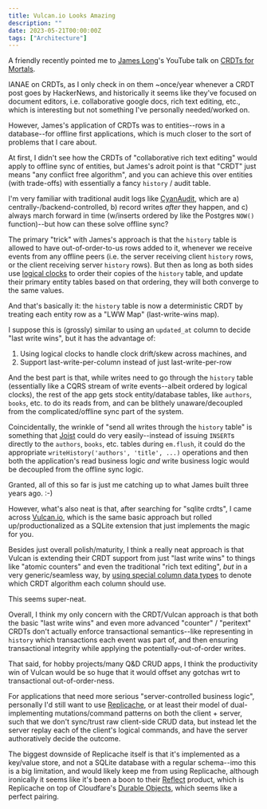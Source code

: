 ```yaml
---
title: Vulcan.io Looks Amazing
description: ""
date: 2023-05-21T00:00:00Z
tags: ["Architecture"]
---
```



A friendly recently pointed me to [James Long](https://twitter.com/jlongster)'s YouTube talk on [CRDTs for Mortals](https://www.youtube.com/watch?v=DEcwa68f-jY&t=1s).

IANAE on CRDTs, as I only check in on them ~once/year whenever a CRDT post goes by HackerNews, and historically it seems like they've focused on document editors, i.e. collaborative google docs, rich text editing, etc., which is interesting but not something I've personally needed/worked on.

However, James's application of CRDTs was to entities--rows in a database--for offline first applications, which is much closer to the sort of problems that I care about.

At first, I didn't see how the CRDTs of "collaborative rich text editing" would apply to offline sync of entities, but James's adroit point is that "CRDT" just means "any conflict free algorithm", and you can achieve this over entities (with trade-offs) with essentially a fancy `history` / audit table.

I'm very familiar with traditional audit logs like [CyanAudit](https://pgxn.org/dist/cyanaudit/), which are a) centrally-/backend-controlled, b) record writes _after_ they happen, and c) always march forward in time (w/inserts ordered by like the Postgres `NOW()` function)--but how can these solve offline sync?

The primary "trick" with James's approach is that the `history` table is allowed to have out-of-order-to-us rows added to it, whenever we receive events from any offline peers (i.e. the server receiving client `history` rows, or the client receiving server `history` rows). But then as long as both sides use [logical clocks](https://martinfowler.com/articles/patterns-of-distributed-systems/hybrid-clock.html) to order their copies of the `history` table, and update their primary entity tables based on that ordering, they will both converge to the same values.

And that's basically it: the `history` table is now a deterministic CRDT by treating each entity row as a "LWW Map" (last-write-wins map).

I suppose this is (grossly) similar to using an `updated_at` column to decide "last write wins", but it has the advantage of:

1. Using logical clocks to handle clock drift/skew across machines, and
2. Support last-write-per-column instead of just last-write-per-row

And the best part is that, while writes need to go through the `history` table (essentially like a CQRS stream of write events--albeit ordered by logical clocks), the rest of the app gets stock entity/database tables, like `authors`, `books`, etc. to do its reads from, and can be blithely unaware/decoupled from the complicated/offline sync part of the system.

Coincidentally, the wrinkle of "send all writes through the `history` table" is something that [Joist](https://joist-orm.io/) could do very easily--instead of issuing `INSERT`s directly to the `authors`, `books`, etc. tables during `em.flush`, it could do the appropriate `writeHistory('authors', 'title', ...)` operations and then both the application's read business logic _and_ write business logic would be decoupled from the offline sync logic.

Granted, all of this so far is just me catching up to what James built three years ago. :-) 

However, what's also neat is that, after searching for "sqlite crdts", I came across [Vulcan.io](https://vlcn.io/), which is the same basic approach but rolled up/productionalized as a SQLite extension that just implements the magic for you.

Besides just overall polish/maturity, I think a really neat approach is that Vulcan is extending their CRDT support from just "last write wins" to things like "atomic counters" and even the traditional "rich text editing", _but_ in a very generic/seamless way, by [using special column data types](https://vlcn.io/cr-sqlite/custom-syntax) to denote which CRDT algorithm each column should use.

This seems super-neat.

Overall, I think my only concern with the CRDT/Vulcan approach is that both the basic "last write wins" and even more advanced "counter" / "peritext" CRDTs don't actually enforce transactional semantics--like representing in `history` which transactions each event was part of, and then ensuring transactional integrity while applying the potentially-out-of-order writes.

That said, for hobby projects/many Q&D CRUD apps, I think the productivity win of Vulcan would be so huge that it would offset any gotchas wrt to transactional out-of-order-ness.

For applications that need more serious "server-controlled business logic", personally I'd still want to use [Replicache](https://replicache.dev/), or at least their model of dual-implementing mutations/command patterns on both the client + server, such that we don't sync/trust raw client-side CRUD data, but instead let the server replay each of the client's logical commands, and have the server authoratively decide the outcome.

The biggest downside of Replicache itself is that it's implemented as a key/value store, and not a SQLite database with a regular schema--imo this is a big limitation, and would likely keep me from using Replicache, although ironically it seems like it's been a boon to their [Reflect](https://reflect.net/) product, which is Replicache on top of Cloudfare's [Durable Objects](https://developers.cloudflare.com/workers/learning/using-durable-objects/), which seems like a perfect pairing.







